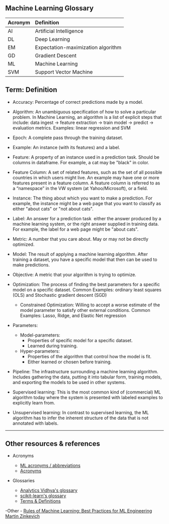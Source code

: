 Machine Learning Glossary
-----

| Acronym | Definition | 
|:---|:---|
| AI  | Artificial Intelligence |
| DL  | Deep Learning |
| EM  | Expectation-maximization algorithm |
| GD  | Gradient Descent |
| ML  | Machine Learning |
| SVM | Support Vector Machine |

Term: Definition
--------

- Accuracy: Percentage of correct predictions made by a model.

- Algorithm: An unambiguous specification of how to solve a particular problem. In Machine Learning, an algorithm is a list of explicit steps that include: data ingest -> feature extraction -> train model -> predict -> evaluation metrics. Examples: linear regression and SVM

- Epoch: A complete pass through the training dataset.

- Example: An instance (with its features) and a label.

- Feature: A property of an instance used in a prediction task. Should be columns in dataframe. For example, a cat may be "black" in color.

- Feature Column: A set of related features, such as the set of all possible countries in which users might live. An example may have one or more features present in a feature column. A feature column is referred to as a “namespace” in the VW system (at Yahoo/Microsoft), or a field.

- Instance: The thing about which you want to make a prediction. For example, the instance might be a web page that you want to classify as either "about cats" or "not about cats".

- Label: An answer for a prediction task ­­ either the answer produced by a machine learning system, or the right answer supplied in training data. For example, the label for a web page might be "about cats".

- Metric: A number that you care about. May or may not be directly optimized.

- Model: The result of applying a machine learning algorithm. After training a dataset, you have a specific model that then can be used to make predictions.

- Objective: A metric that your algorithm is trying to optimize.

- Optimization: The process of finding the best parameters for a specific model on a specific dataset. Common Examples: ordinary least squares (OLS) and Stochastic gradient descent (SGD)
    - Constrained Optimization: Willing to accept a worse estimate of the model parameter to satisfy other external conditions. Common Examples: Lasso, Ridge, and Elastic Net regression

- Parameters:  
    - Model-parameters: 
        - Properties of specific model for a specific dataset.
        - Learned during training.
    - Hyper-parameters:
        - Properties of the algorithm that control how the model is fit.
        - Either learned or chosen before training.

- Pipeline: The infrastructure surrounding a machine learning algorithm. Includes gathering the data, putting it into tabular form, training models, and exporting the models to be used in other systems.

- Supervised learning: This is the most common kind of (commercial) ML algorithm today where the system is presented with labeled examples to explicitly learn from.

- Unsupervised learning: In contrast to supervised learning, the ML algorithm has to infer the inherent structure of the data that is not annotated with labels.
 
-------
Other resources & references
-------

- Acronyms
    - [ML acronyms / abbreviations](https://docs.google.com/spreadsheets/d/1EijyTxc7OKrr2bIRJXitIr_7p0BJNHD8tgRDH8Pruk4/edit?usp=sharing)
    - [Acronyms](https://machinelearning.wtf/acronyms/)

- Glossaries
    - [Analytics Vidhya's glossary](https://www.analyticsvidhya.com/glossary-of-common-statistics-and-machine-learning-terms/)
    - [scikit-learn's glossary](http://scikit-learn.org/stable/glossary.html#glossary)
    - [Terms & Definitions](https://github.com/bfortuner/ml-cheatsheet/blob/master/docs/glossary.rst)

-Other
    - [Rules of Machine Learning: Best Practices for ML Engineering Martin Zinkevich](http://martin.zinkevich.org/rules_of_ml/rules_of_ml.pdf)